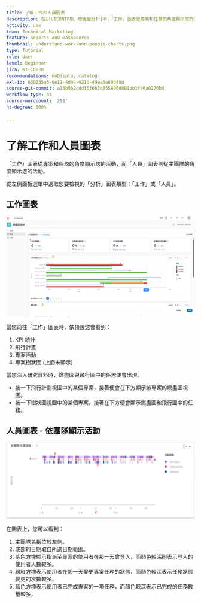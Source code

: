```yaml
---
title: 了解工作和人員圖表
description: 在[!UICONTROL 增強型分析]中，「工作」圖表從專案和任務的角度顯示您的活動，而「人員」圖表則從主團隊的角度顯示您的活動。
activity: use
team: Technical Marketing
feature: Reports and Dashboards
thumbnail: understand-work-and-people-charts.png
type: Tutorial
role: User
level: Beginner
jira: KT-10028
recommendations: noDisplay,catalog
exl-id: 630235a5-0e11-4d94-9210-49ea6e80b48d
source-git-commit: a15b9b2cdd16f661d855806d801ab1f90a0276b4
workflow-type: ht
source-wordcount: '291'
ht-degree: 100%

---
```


# 了解工作和人員圖表

「工作」圖表從專案和任務的角度顯示您的活動，而「人員」圖表則從主團隊的角度顯示您的活動。

從左側面板選單中選取您要檢視的「分析」圖表類型：「工作」或「人員」。

## 工作圖表

![影像顯示尋找[!UICONTROL 分析]功能，其位於 [!DNL Workfront Classic]](assets/section-1-1.png)

當您前往「工作」圖表時，依預設您會看到：

1. KPI 統計
1. 飛行計畫
1. 專案活動
1. 專案樹狀圖 (上面未顯示)

當您深入研究資料時，燃盡圖與飛行圖中的任務便會出現。

* 按一下飛行計劃視圖中的某個專案，接著便會在下方顯示該專案的燃盡圖視圖。
* 按一下樹狀圖視圖中的某個專案，接著在下方便會顯示燃盡圖和飛行圖中的任務。

## 人員圖表 - 依團隊顯示活動

![影像顯示團隊活動圖表，使用數字標示下列項目符號所述的區域。](assets/section-3-1.png)

在圖表上，您可以看到：

1. 主團隊名稱位於左側。
1. 底部的日期取自所選日期範圍。
1. 紫色方塊顯示指派至專案的使用者在那一天曾登入，而顏色較深則表示登入的使用者人數較多。
1. 粉紅方塊表示使用者在那一天變更專案任務的狀態，而顏色較深表示任務狀態變更的次數較多。
1. 藍色方塊表示使用者已完成專案的一項任務，而顏色較深表示已完成的任務數量較多。

